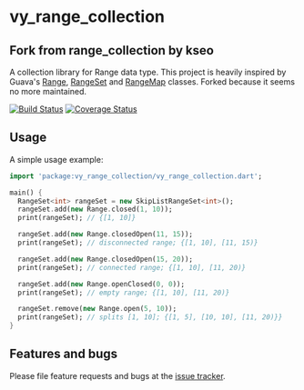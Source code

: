 # vy_range_collection

## Fork from range_collection by kseo

A collection library for Range data type. 
This project is heavily inspired by Guava's [Range][range], [RangeSet][rangeset] and [RangeMap][rangemap] classes.
Forked because it seems no more maintained.

[![Build Status](https://travis-ci.org/giorgiofran/vy_range_collection.svg)](https://travis-ci.org/kseo/range_collection)
[![Coverage Status](https://coveralls.io/repos/giorgiofran/vy_range_collection/badge.svg?branch=master&service=github)](https://coveralls.io/github/kseo/range_collection?branch=master)

[range]: https://github.com/google/guava/wiki/RangesExplained
[rangeset]: https://github.com/google/guava/wiki/NewCollectionTypesExplained#rangeset
[rangemap]: https://github.com/google/guava/wiki/NewCollectionTypesExplained#rangemap

## Usage

A simple usage example:

```dart
import 'package:vy_range_collection/vy_range_collection.dart';

main() {
  RangeSet<int> rangeSet = new SkipListRangeSet<int>();
  rangeSet.add(new Range.closed(1, 10));
  print(rangeSet); // {[1, 10]}

  rangeSet.add(new Range.closedOpen(11, 15));
  print(rangeSet); // disconnected range; {[1, 10], [11, 15)}

  rangeSet.add(new Range.closedOpen(15, 20));
  print(rangeSet); // connected range; {[1, 10], [11, 20)}

  rangeSet.add(new Range.openClosed(0, 0));
  print(rangeSet); // empty range; {[1, 10], [11, 20)}

  rangeSet.remove(new Range.open(5, 10));
  print(rangeSet); // splits [1, 10]; {[1, 5], [10, 10], [11, 20)}}
}
```

## Features and bugs

Please file feature requests and bugs at the [issue tracker][tracker].

[tracker]: https://github.com/giorgiofran/vy_range_collection/issues
